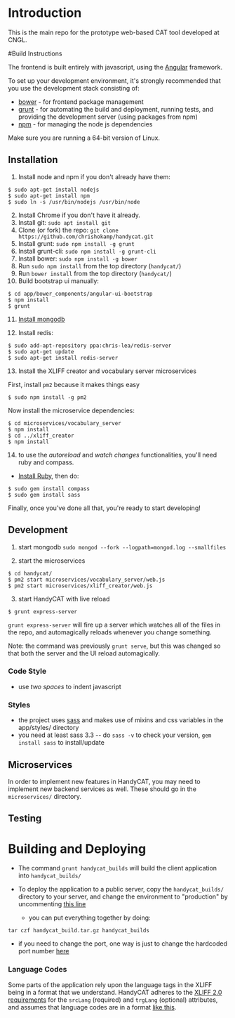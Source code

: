 # Introduction

This is the main repo for the prototype web-based CAT tool developed at CNGL.  

#Build Instructions     

The frontend is built entirely with javascript, using the [Angular](http://angularjs.org/) framework.     

To set up your development environment, it's strongly recommended that you use the development stack consisting of:      

* [bower](http://bower.io/) - for frontend package management
* [grunt](http://gruntjs.com/) - for automating the build and deployment, running tests, and providing the development server (using packages from npm)
* [npm](https://www.npmjs.org/) - for managing the node js dependencies     

Make sure you are running a 64-bit version of Linux.

## Installation    

1. Install node and npm if you don't already have them:
  ```
  $ sudo apt-get install nodejs
  $ sudo apt-get install npm
  $ sudo ln -s /usr/bin/nodejs /usr/bin/node
  ```
  
2. Install Chrome if you don't have it already.
3. Install git: `sudo apt install git`
4. Clone (or fork) the repo: `git clone https://github.com/chrishokamp/handycat.git`
5. Install grunt: `sudo npm install -g grunt`
6. Install grunt-cli: `sudo npm install -g grunt-cli`
7. Install bower: `sudo npm install -g bower`
8. Run `sudo npm install` from the top directory (`handycat/`)
9. Run `bower install` from the top directory (`handycat/`)
10. Build bootstrap ui manually:
  ```
  $ cd app/bower_components/angular-ui-bootstrap
  $ npm install
  $ grunt
  ```

11. [Install mongodb](https://docs.mongodb.com/manual/tutorial/install-mongodb-on-ubuntu/)

12. Install redis:
  ```
  $ sudo add-apt-repository ppa:chris-lea/redis-server
  $ sudo apt-get update
  $ sudo apt-get install redis-server
  ```

13. Install the XLIFF creator and vocabulary server microservices

First, install `pm2` because it makes things easy
  ```
  $ sudo npm install -g pm2
  ```

Now install the microservice dependencies:
  ```
  $ cd microservices/vocabulary_server
  $ npm install
  $ cd ../xliff_creator
  $ npm install
  ```

14. to use the *autoreload* and *watch changes* functionalities, you'll need ruby and compass.   
  * [Install Ruby](https://www.ruby-lang.org/en/installation/), then do:
  ```
  $ sudo gem install compass
  $ sudo gem install sass
  ```  
  <!--* make sure that your ruby installation's bin/ folder is on your `$PATH`-->
 
 
Finally, once you've done all that, you're ready to start developing!

## Development

1. start mongodb `sudo mongod --fork --logpath=mongod.log --smallfiles`

2. start the microservices
  ```
  $ cd handycat/
  $ pm2 start microservices/vocabulary_server/web.js
  $ pm2 start microservices/xliff_creator/web.js
  ```

3. start HandyCAT with live reload
  ```
  $ grunt express-server
  ```

`grunt express-server` will fire up a server which watches all of the files in the repo, and automagically reloads whenever you change something. 

Note: the command was previously `grunt serve`, but this was changed so that both the server and the UI reload automagically.


### Code Style
* use *two spaces* to indent javascript

### Styles
* the project uses [sass](http://sass-lang.com/) and makes use of mixins and css variables in the app/styles/ directory
* you need at least sass 3.3 -- do `sass -v` to check your version, `gem install sass` to install/update

## Microservices   

In order to implement new features in HandyCAT, you may need to implement new backend services as well. These should 
go in the `microservices/` directory.

## Testing

# Building and Deploying

* The command `grunt handycat_builds` will build the client application into `handycat_builds/`

* To deploy the application to a public server, copy the `handycat_builds/` directory to your server,
and change the environment to "production" by uncommenting [this line](https://github.com/chrishokamp/handycat/blob/master/web.js#L35)
    - you can put everything together by doing:
    
```
tar czf handycat_build.tar.gz handycat_builds
```
* if you need to change the port, one way is just to change the hardcoded port number [here](https://github.com/chrishokamp/handycat/blob/master/web.js#L451)




### Language Codes
Some parts of the application rely upon the language tags in the XLIFF being in a format that we understand. HandyCAT adheres to the [XLIFF 2.0 requirements](http://docs.oasis-open.org/xliff/xliff-core/v2.0/os/xliff-core-v2.0-os.html#srclang) for the `srcLang` (required) and `trgLang` (optional) attributes, and assumes that language codes are in a format [like this](http://tools.ietf.org/html/bcp47#appendix-A).
